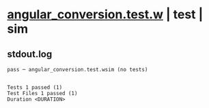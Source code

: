 # [angular_conversion.test.w](../../../../../../examples/tests/sdk_tests/math/angular_conversion.test.w) | test | sim

## stdout.log
```log
pass ─ angular_conversion.test.wsim (no tests)
 
 
Tests 1 passed (1)
Test Files 1 passed (1)
Duration <DURATION>
```

